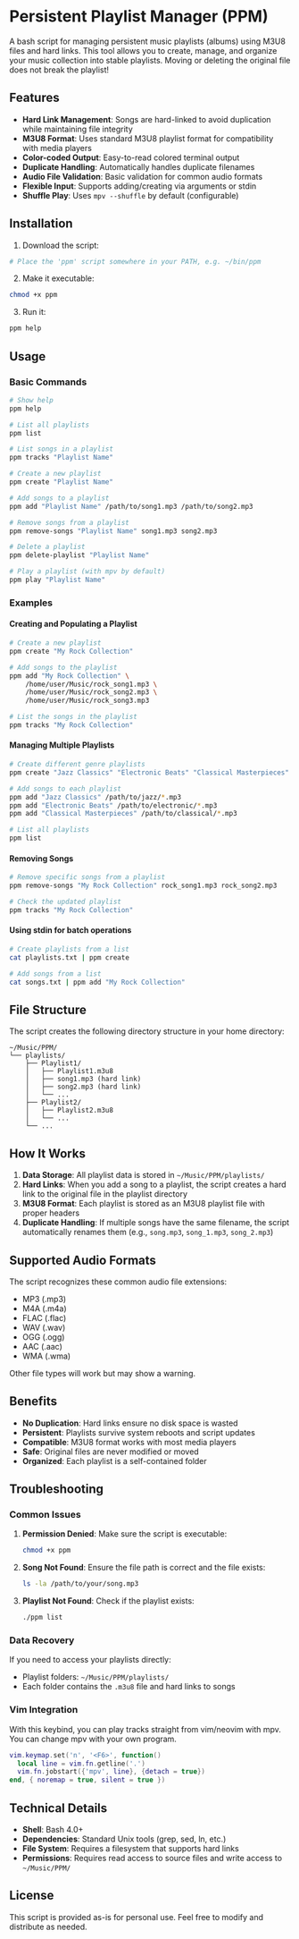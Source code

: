 # Persistent Playlist Manager (PPM)

A bash script for managing persistent music playlists (albums) using M3U8 files and hard links. This tool allows you to create, manage, and organize your music collection into stable playlists. Moving or deleting the original file does not break the playlist!

## Features

- **Hard Link Management**: Songs are hard-linked to avoid duplication while maintaining file integrity
- **M3U8 Format**: Uses standard M3U8 playlist format for compatibility with media players
- **Color-coded Output**: Easy-to-read colored terminal output
- **Duplicate Handling**: Automatically handles duplicate filenames
- **Audio File Validation**: Basic validation for common audio formats
- **Flexible Input**: Supports adding/creating via arguments or stdin
- **Shuffle Play**: Uses `mpv --shuffle` by default (configurable)

## Installation

1. Download the script:
```bash
# Place the 'ppm' script somewhere in your PATH, e.g. ~/bin/ppm
```

2. Make it executable:
```bash
chmod +x ppm
```

3. Run it:
```bash
ppm help
```

## Usage

### Basic Commands

```bash
# Show help
ppm help

# List all playlists
ppm list

# List songs in a playlist
ppm tracks "Playlist Name"

# Create a new playlist
ppm create "Playlist Name"

# Add songs to a playlist
ppm add "Playlist Name" /path/to/song1.mp3 /path/to/song2.mp3

# Remove songs from a playlist
ppm remove-songs "Playlist Name" song1.mp3 song2.mp3

# Delete a playlist
ppm delete-playlist "Playlist Name"

# Play a playlist (with mpv by default)
ppm play "Playlist Name"
```

### Examples

#### Creating and Populating a Playlist

```bash
# Create a new playlist
ppm create "My Rock Collection"

# Add songs to the playlist
ppm add "My Rock Collection" \
    /home/user/Music/rock_song1.mp3 \
    /home/user/Music/rock_song2.mp3 \
    /home/user/Music/rock_song3.mp3

# List the songs in the playlist
ppm tracks "My Rock Collection"
```

#### Managing Multiple Playlists

```bash
# Create different genre playlists
ppm create "Jazz Classics" "Electronic Beats" "Classical Masterpieces"

# Add songs to each playlist
ppm add "Jazz Classics" /path/to/jazz/*.mp3
ppm add "Electronic Beats" /path/to/electronic/*.mp3
ppm add "Classical Masterpieces" /path/to/classical/*.mp3

# List all playlists
ppm list
```

#### Removing Songs

```bash
# Remove specific songs from a playlist
ppm remove-songs "My Rock Collection" rock_song1.mp3 rock_song2.mp3

# Check the updated playlist
ppm tracks "My Rock Collection"
```

#### Using stdin for batch operations

```bash
# Create playlists from a list
cat playlists.txt | ppm create

# Add songs from a list
cat songs.txt | ppm add "My Rock Collection"
```

## File Structure

The script creates the following directory structure in your home directory:

```
~/Music/PPM/
└── playlists/
    ├── Playlist1/
    │   ├── Playlist1.m3u8
    │   ├── song1.mp3 (hard link)
    │   ├── song2.mp3 (hard link)
    │   └── ...
    ├── Playlist2/
    │   ├── Playlist2.m3u8
    │   └── ...
    └── ...
```

## How It Works

1. **Data Storage**: All playlist data is stored in `~/Music/PPM/playlists/`
2. **Hard Links**: When you add a song to a playlist, the script creates a hard link to the original file in the playlist directory
3. **M3U8 Format**: Each playlist is stored as an M3U8 playlist file with proper headers
4. **Duplicate Handling**: If multiple songs have the same filename, the script automatically renames them (e.g., `song.mp3`, `song_1.mp3`, `song_2.mp3`)

## Supported Audio Formats

The script recognizes these common audio file extensions:
- MP3 (.mp3)
- M4A (.m4a)
- FLAC (.flac)
- WAV (.wav)
- OGG (.ogg)
- AAC (.aac)
- WMA (.wma)

Other file types will work but may show a warning.

## Benefits

- **No Duplication**: Hard links ensure no disk space is wasted
- **Persistent**: Playlists survive system reboots and script updates
- **Compatible**: M3U8 format works with most media players
- **Safe**: Original files are never modified or moved
- **Organized**: Each playlist is a self-contained folder

## Troubleshooting

### Common Issues

1. **Permission Denied**: Make sure the script is executable:
   ```bash
   chmod +x ppm
   ```

2. **Song Not Found**: Ensure the file path is correct and the file exists:
   ```bash
   ls -la /path/to/your/song.mp3
   ```

3. **Playlist Not Found**: Check if the playlist exists:
   ```bash
   ./ppm list
   ```

### Data Recovery

If you need to access your playlists directly:
- Playlist folders: `~/Music/PPM/playlists/`
- Each folder contains the `.m3u8` file and hard links to songs

### Vim Integration

With this keybind, you can play tracks straight from vim/neovim
with mpv. You can change mpv with your own program.

```lua
vim.keymap.set('n', '<F6>', function()
  local line = vim.fn.getline('.')
  vim.fn.jobstart({'mpv', line}, {detach = true})
end, { noremap = true, silent = true })
```

## Technical Details

- **Shell**: Bash 4.0+
- **Dependencies**: Standard Unix tools (grep, sed, ln, etc.)
- **File System**: Requires a filesystem that supports hard links
- **Permissions**: Requires read access to source files and write access to `~/Music/PPM/`

## License

This script is provided as-is for personal use. Feel free to modify and distribute as needed. 
